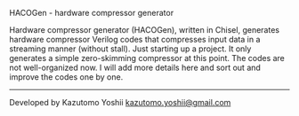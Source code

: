 HACOGen - hardware compressor generator


Hardware compressor generator (HACOGen), written in Chisel, generates
hardware compressor Verilog codes that compresses input data in a
streaming manner (without stall).  Just starting up a project. It only
generates a simple zero-skimming compressor at this point. The codes
are not well-organized now. I will add more details here and sort out
and improve the codes one by one.



----
Developed by Kazutomo Yoshii <kazutomo.yoshii@gmail.com>


